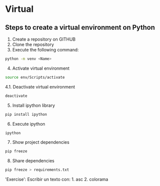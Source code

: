 # Virtual

## Steps to create a virtual environment on Python

1. Create a repository on GITHUB
2. Clone the repository
3. Execute the following command:

```bash
python -m venv <Name>
```

4. Activate virtual environment

```bash
source env/Scripts/activate
```

4.1. Deactivate virtual environment

```bash
deactivate
```

5. Install ipython library

```bash
pip install ipython
```

6. Execute ipython

```bash
ipython
```

7. Show project dependencies

```bash
pip freeze
```

8. Share dependencies

```bash
pip freeze > requirements.txt
```

'Exercise': Escribir un texto con:
    1. asc
    2. colorama 